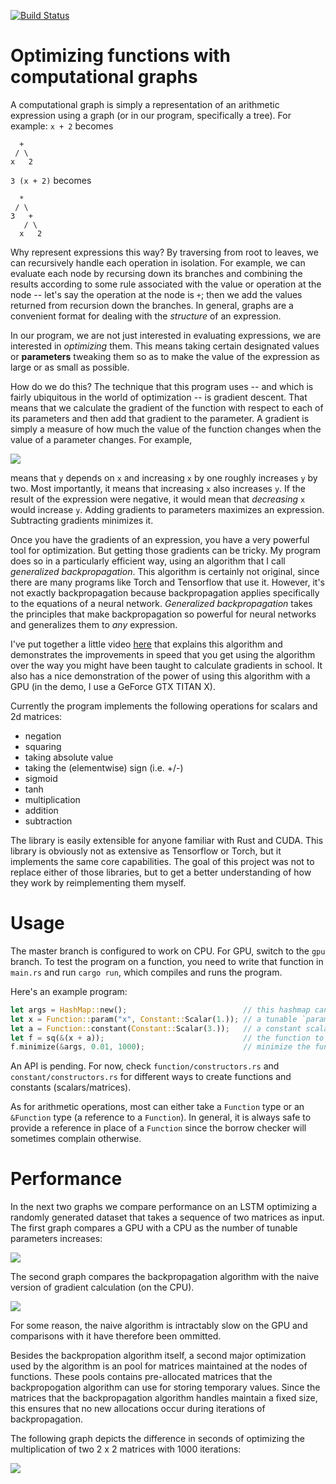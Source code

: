 [![Build Status](https://travis-ci.org/lobachevzky/pipes.svg?branch=gpu)](https://travis-ci.org/lobachevzky/pipes)

# Optimizing functions with computational graphs

A computational graph is simply a representation of an arithmetic expression
using a graph (or in our program, specifically a tree). For example: `x + 2` becomes
```
  +
 / \
x   2
```

`3 (x + 2)` becomes

```
  *
 / \
3   +
   / \
  x   2
```

Why represent expressions this way? By traversing from root to leaves, we can recursively handle each operation in isolation. For example, we can evaluate each node by recursing down its branches and combining the results according to some rule associated with the value or operation at the node -- let's say the operation at the node is `+`; then we add the values returned from recursion down the branches. In general, graphs are a convenient format for dealing with the *structure* of an expression.

In our program, we are not just interested in evaluating expressions, we are interested in *optimizing* them. This means taking certain designated values or **parameters** tweaking them so as to make the value of the expression as large or as small as possible.

How do we do this? The technique that this program uses -- and which is fairly ubiquitous in the world of optimization -- is gradient descent. That means that we calculate the gradient of the function with respect to each of its parameters and then add that gradient to the parameter. A gradient is simply a measure of how much the value of the function changes when the value of a parameter changes. For example,

![](https://github.com/lobachevzky/computational-graph/blob/master/images/dydx.png)

means that `y` depends on `x` and increasing `x` by one roughly increases `y` by two. Most importantly, it means that increasing `x` also increases `y`. If the result of the expression were negative, it would mean that *decreasing* `x` would increase `y`. Adding gradients to parameters maximizes an expression. Subtracting gradients minimizes it.

Once you have the gradients of an expression, you have a very powerful tool for optimization. But getting those gradients can be tricky. My program does so in a particularly efficient way, using an algorithm that I call *generalized backpropagation*. This algorithm is certainly not original, since there are many programs like Torch and Tensorflow that use it. However, it's not exactly backpropagation because backpropagation applies specifically to the equations of a neural network. *Generalized backpropagation* takes the principles that make backpropagation so powerful for neural networks and generalizes them to *any* expression.

I've put together a little video [here](https://www.youtube.com/watch?v=zhKWBye_RgE&t=117s) that explains this algorithm and demonstrates the improvements in speed that you get using the algorithm over the way you might have been taught to calculate gradients in school. It also has a nice demonstration of the power of using this algorithm with a GPU (in the demo, I use a GeForce GTX TITAN X).

Currently the program implements the following operations for scalars and 2d matrices:
 * negation
 * squaring
 * taking absolute value
 * taking the (elementwise) sign (i.e. +/-)
 * sigmoid
 * tanh
 * multiplication
 * addition
 * subtraction

The library is easily extensible for anyone familiar with Rust and CUDA. This library is obviously not as extensive as Tensorflow or Torch, but it implements the same core capabilities. The goal of this project was not to replace either of those libraries, but to get a better understanding of how they work by reimplementing them myself.

# Usage
The master branch is configured to work on CPU. For GPU, switch to the `gpu` branch.
To test the program on a function, you need to write that function in `main.rs` and run `cargo run`, which compiles and runs the program.

Here's an example program:

```rust
let args = HashMap::new();                          // this hashmap can be populated with constants at runtime
let x = Function::param("x", Constant::Scalar(1.)); // a tunable `parameter` Function initialized to 1.
let a = Function::constant(Constant::Scalar(3.));   // a constant scalar Function with value 3.
let f = sq(&(x + a));                               // the function to minimize: (x + a)^2
f.minimize(&args, 0.01, 1000);                      // minimize the function with learning rate of 0.01 and 1000 iterations.
```

An API is pending. For now, check `function/constructors.rs` and `constant/constructors.rs` for different ways to create functions and constants (scalars/matrices).

As for arithmetic operations, most can either take a `Function` type or an `&Function` type (a reference to a `Function`). In general, it is always safe to provide a reference in place of a `Function` since the borrow checker will sometimes complain otherwise.

# Performance

In the next two graphs we compare performance on an LSTM optimizing a randomly generated dataset that takes a sequence of two matrices as input. The first graph compares a GPU with a CPU as the number of tunable parameters increases:

![](https://github.com/lobachevzky/computational-graph/blob/master/images/CPU%20vs%20GPU.png)

The second graph compares the backpropagation algorithm with the naive version of gradient calculation (on the CPU).

![](https://github.com/lobachevzky/computational-graph/blob/master/images/backprop%20vs%20naive.png)

For some reason, the naive algorithm is intractably slow on the GPU and comparisons with it have therefore been ommitted.

Besides the backpropation algorithm itself, a second major optimization used by the algorithm is an pool for matrices maintained at the nodes of functions. These pools contains pre-allocated matrices that the backpropogation algorithm can use for storing temporary values. Since the matrices that the backpropagation algorithm handles maintain a fixed size, this ensures that no new allocations occur during iterations of backpropagation.

The following graph depicts the difference in seconds of optimizing the multiplication of two 2 x 2 matrices with 1000 iterations:

![](https://github.com/lobachevzky/computational-graph/blob/master/images/optimization%20comparison.png)

